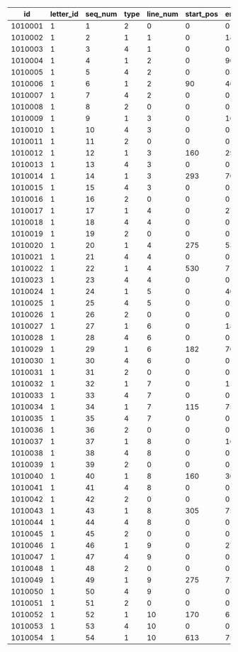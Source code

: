 |id|letter_id|seq_num|type|line_num|start_pos|end_pos|seek_time|sheet_name|cue_name|command|command_param|
| --- | --- | --- | --- | --- | --- | --- | --- | --- | --- | --- | --- |
|1010001|1|1|2|0|0|0|0|vo_10020900|vo_10020900_0001|0|0|
|1010002|1|2|1|1|0|180|0.818181818181818|0|0|0|0|
|1010003|1|3|4|1|0|0|0|0|0|1|0.818181818181818|
|1010004|1|4|1|2|0|90|0.634285714285714|0|0|0|0|
|1010005|1|5|4|2|0|0|0|0|0|1|1.03428571428571|
|1010006|1|6|1|2|90|460|1.33714285714286|0|0|0|0|
|1010007|1|7|4|2|0|0|0|0|0|1|2.13714285714286|
|1010008|1|8|2|0|0|0|0|vo_10020900|vo_10020900_0002|0|0|
|1010009|1|9|1|3|0|160|1.12948051948052|0|0|0|0|
|1010010|1|10|4|3|0|0|0|0|0|1|2.12948051948052|
|1010011|1|11|2|0|0|0|0|vo_10020900|vo_10020900_0003|0|0|
|1010012|1|12|1|3|160|293|0.545454545454545|0|0|0|0|
|1010013|1|13|4|3|0|0|0|0|0|1|1.04545454545455|
|1010014|1|14|1|3|293|700|1.71545454545455|0|0|0|0|
|1010015|1|15|4|3|0|0|0|0|0|1|2.71545454545455|
|1010016|1|16|2|0|0|0|0|vo_10020900|vo_10020900_0004|0|0|
|1010017|1|17|1|4|0|275|1.67857142857143|0|0|0|0|
|1010018|1|18|4|4|0|0|0|0|0|1|2.17857142857143|
|1010019|1|19|2|0|0|0|0|vo_10020900|vo_10020900_0005|0|0|
|1010020|1|20|1|4|275|530|1.28311688311688|0|0|0|0|
|1010021|1|21|4|4|0|0|0|0|0|1|1.98311688311688|
|1010022|1|22|1|4|530|715|1.2987012987013|0|0|0|0|
|1010023|1|23|4|4|0|0|0|0|0|1|1.9987012987013|
|1010024|1|24|1|5|0|400|2.07792207792208|0|0|0|0|
|1010025|1|25|4|5|0|0|0|0|0|1|3.07792207792208|
|1010026|1|26|2|0|0|0|0|vo_10020900|vo_10020900_0006|0|0|
|1010027|1|27|1|6|0|182|1.06363636363636|0|0|0|0|
|1010028|1|28|4|6|0|0|0|0|0|1|1.56363636363636|
|1010029|1|29|1|6|182|700|2.96|0|0|0|0|
|1010030|1|30|4|6|0|0|0|0|0|1|3.96|
|1010031|1|31|2|0|0|0|0|vo_10020900|vo_10020900_0007|0|0|
|1010032|1|32|1|7|0|115|0.386363636363636|0|0|0|0|
|1010033|1|33|4|7|0|0|0|0|0|1|0.886363636363636|
|1010034|1|34|1|7|115|750|3.54090909090909|0|0|0|0|
|1010035|1|35|4|7|0|0|0|0|0|1|4.54090909090909|
|1010036|1|36|2|0|0|0|0|vo_10020900|vo_10020900_0008|0|0|
|1010037|1|37|1|8|0|160|0.431818181818182|0|0|0|0|
|1010038|1|38|4|8|0|0|0|0|0|1|1.03181818181818|
|1010039|1|39|2|0|0|0|0|vo_10020900|vo_10020900_0009|0|0|
|1010040|1|40|1|8|160|305|0.709090909090909|0|0|0|0|
|1010041|1|41|4|8|0|0|0|0|0|1|1.30909090909091|
|1010042|1|42|2|0|0|0|0|vo_10020900|vo_10020900_0010|0|0|
|1010043|1|43|1|8|305|750|3.07662337662338|0|0|0|0|
|1010044|1|44|4|8|0|0|0|0|0|1|4.07662337662338|
|1010045|1|45|2|0|0|0|0|vo_10020900|vo_10020900_0011|0|0|
|1010046|1|46|1|9|0|275|1.43506493506493|0|0|0|0|
|1010047|1|47|4|9|0|0|0|0|0|1|2.43506493506493|
|1010048|1|48|2|0|0|0|0|vo_10020900|vo_10020900_0012|0|0|
|1010049|1|49|1|9|275|720|2.75|0|0|0|0|
|1010050|1|50|4|9|0|0|0|0|0|1|3.95|
|1010051|1|51|2|0|0|0|0|vo_10020900|vo_10020900_0013|0|0|
|1010052|1|52|1|10|170|613|1.67792207792208|0|0|0|0|
|1010053|1|53|4|10|0|0|0|0|0|1|2.27792207792208|
|1010054|1|54|1|10|613|750|0.9|0|0|0|0|